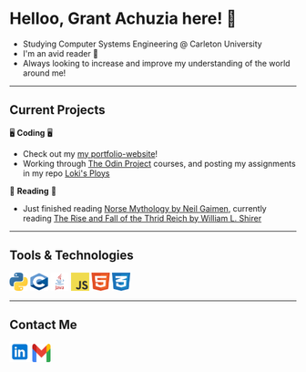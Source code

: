 # Helloo, Grant Achuzia here! 👋

- Studying Computer Systems Engineering @ Carleton University
- I'm an avid reader 📖
- Always looking to increase and improve my understanding of the world around me!

---

## Current Projects

🖥️ **Coding** 🖥️
- Check out my [my portfolio-website](https://gachuzia.github.io/portfolio-website/)!
- Working through [The Odin Project](https://www.theodinproject.com/) courses, and posting my assignments in my repo [Loki's Ploys](https://github.com/GAchuzia/loki-ploys)

📖 **Reading** 📖
- Just finished reading [Norse Mythology by Neil Gaimen](https://www.neilgaiman.com/works/Books/Norse+Mythology/), currently reading [The Rise and Fall of the Thrid Reich by William L. Shirer](https://en.wikipedia.org/wiki/The_Rise_and_Fall_of_the_Third_Reich)


---

## Tools & Technologies  

<div>
    <img height="32" width="32" src="media/python.svg"/>  
    <img height="32" width="32" src="media/c.svg"/>
    <img height="32" width="32" src="media/java.svg"/>
    <img height="32" width="32" src="media/javascript.svg"/>
    <img height="32" width="32" src="media/html5.svg"/>
    <img height="32" width="32" src="media/css3.svg"/>
</div>

---

## Contact Me

[<img src="media\linkedin icon.svg" width="36" height="36">](https://www.linkedin.com/in/grant-achuzia-8259251b8/)
[<img src="media\Gmail icon.svg" width="32" height="32">](mailto:achuziaduby@gmail.com)

<!---
GAchuzia/GAchuzia is a ✨ special ✨ repository because its `README.md` (this file) appears on your GitHub profile.
You can click the Preview link to take a look at your changes.
--->
